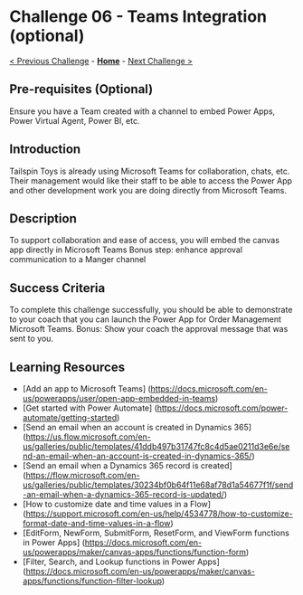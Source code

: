 # Challenge 06 - Teams Integration (optional)

[< Previous Challenge](./Challenge-05.md) - **[Home](../README.md)** - [Next Challenge >](./Challenge-07.md)

## Pre-requisites (Optional)

Ensure you have a Team created with a channel to embed Power Apps, Power Virtual Agent, Power BI, etc.


## Introduction

Tailspin Toys is already using Microsoft Teams for collaboration, chats, etc.
Their management would like their staff to be able to access the Power App and other development work you are doing directly from Microsoft Teams.

## Description

To support collaboration and ease of access, you will embed the canvas app directly in Microsoft Teams
Bonus step: enhance approval communication to a Manger channel

## Success Criteria

To complete this challenge successfully, you should be able to demonstrate to your coach that you can launch the Power App for Order Management Microsoft Teams.
Bonus: Show your coach the approval message that was sent to you.

## Learning Resources

- [Add an app to Microsoft Teams] (https://docs.microsoft.com/en-us/powerapps/user/open-app-embedded-in-teams)
- [Get started with Power Automate] (https://docs.microsoft.com/power-automate/getting-started)
- [Send an email when an account is created in Dynamics 365] (https://us.flow.microsoft.com/en-us/galleries/public/templates/41ddb497b31747fc8c4d5ae0211d3e6e/send-an-email-when-an-account-is-created-in-dynamics-365/)
- [Send an email when a Dynamics 365 record is created] (https://flow.microsoft.com/en-us/galleries/public/templates/30234bf0b64f11e68af78d1a54677f1f/send-an-email-when-a-dynamics-365-record-is-updated/)
- [How to customize date and time values in a Flow] (https://support.microsoft.com/en-us/help/4534778/how-to-customize-format-date-and-time-values-in-a-flow)
- [EditForm, NewForm, SubmitForm, ResetForm, and ViewForm functions in Power Apps] (https://docs.microsoft.com/en-us/powerapps/maker/canvas-apps/functions/function-form)
- [Filter, Search, and Lookup functions in Power Apps] (https://docs.microsoft.com/en-us/powerapps/maker/canvas-apps/functions/function-filter-lookup)


